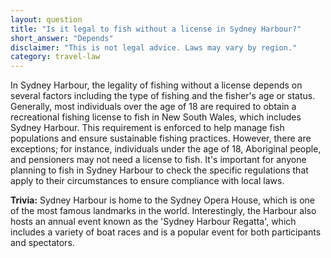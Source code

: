 ```yaml
---
layout: question
title: "Is it legal to fish without a license in Sydney Harbour?"
short_answer: "Depends"
disclaimer: "This is not legal advice. Laws may vary by region."
category: travel-law
---
```

In Sydney Harbour, the legality of fishing without a license depends on several factors including the type of fishing and the fisher's age or status. Generally, most individuals over the age of 18 are required to obtain a recreational fishing license to fish in New South Wales, which includes Sydney Harbour. This requirement is enforced to help manage fish populations and ensure sustainable fishing practices. However, there are exceptions; for instance, individuals under the age of 18, Aboriginal people, and pensioners may not need a license to fish. It's important for anyone planning to fish in Sydney Harbour to check the specific regulations that apply to their circumstances to ensure compliance with local laws.

**Trivia:** Sydney Harbour is home to the Sydney Opera House, which is one of the most famous landmarks in the world. Interestingly, the Harbour also hosts an annual event known as the 'Sydney Harbour Regatta', which includes a variety of boat races and is a popular event for both participants and spectators.
